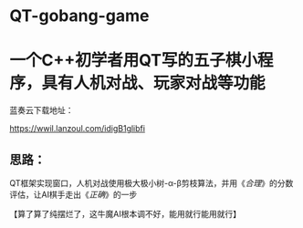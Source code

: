 # QT-gobang-game
# 一个C++初学者用QT写的五子棋小程序，具有人机对战、玩家对战等功能

蓝奏云下载地址：

https://wwil.lanzoul.com/idigB1glibfi

## 思路：

QT框架实现窗口，人机对战使用极大极小树-α-β剪枝算法，并用《*合理*》的分数评估，让AI棋手走出《*正确*》的一步

【算了算了纯摆烂了，这牛魔AI根本调不好，能用就行能用就行】
